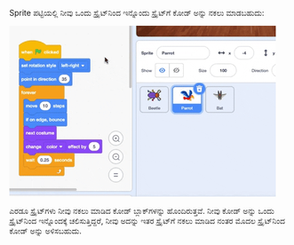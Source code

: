
Sprite ಪಟ್ಟಿಯಲ್ಲಿ ನೀವು ಒಂದು ಸ್ಪ್ರೈಟ್‌ನಿಂದ ಇನ್ನೊಂದು ಸ್ಪ್ರೈಟ್‌ಗೆ ಕೋಡ್ ಅನ್ನು ನಕಲು ಮಾಡಬಹುದು:

![Sprite ಪಟ್ಟಿಯಲ್ಲಿರುವ ಒಂದು ಸ್ಪ್ರೈಟ್‌ನ Code ಪ್ರದೇಶದಿಂದ ಮತ್ತೊಂದು ಸ್ಪ್ರೈಟ್‌ಗೆ ಕೋಡ್ ಅನ್ನು ಡ್ರ್ಯಾಗ್ ಮಾಡಿ, ನಂತರ ಕೋಡ್ ಅನ್ನು ಬಿಡಿ.](images/drag-parrot-code.gif)

ಎರಡೂ ಸ್ಪ್ರೈಟ್‌ಗಳು ನೀವು ನಕಲು ಮಾಡಿದ ಕೋಡ್ ಬ್ಲಾಕ್‌ಗಳನ್ನು ಹೊಂದಿರುತ್ತವೆ. ನೀವು ಕೋಡ್ ಅನ್ನು ಒಂದು ಸ್ಪ್ರೈಟ್‌ನಿಂದ ಇನ್ನೊಂದಕ್ಕೆ ಚಲಿಸುತ್ತಿದ್ದರೆ, ನೀವು ಅದನ್ನು ಇತರ ಸ್ಪ್ರೈಟ್‌ಗೆ ನಕಲು ಮಾಡಿದ ನಂತರ ಮೊದಲ ಸ್ಪ್ರೈಟ್‌ನಿಂದ ಕೋಡ್ ಅನ್ನು ಅಳಿಸಬಹುದು.


